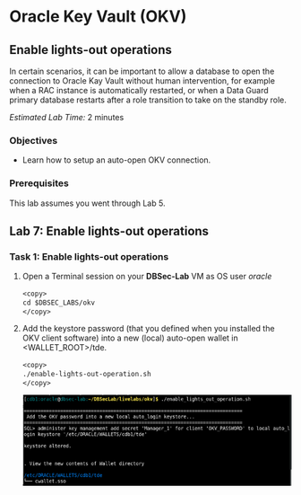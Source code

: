 # Oracle Key Vault (OKV)

## Enable lights-out operations
In certain scenarios, it can be important to allow a database to open the connection to Oracle Kay Vault without human intervention, for example when a RAC instance is automatically restarted, or when a Data Guard primary database restarts after a role transition to take on the standby role.

*Estimated Lab Time:* 2 minutes

### Objectives
- Learn how to setup an auto-open OKV connection.

### Prerequisites
This lab assumes you went through Lab 5. 

## Lab 7: Enable lights-out operations
### Task 1: Enable lights-out operations

1. Open a Terminal session on your **DBSec-Lab** VM as OS user *oracle*

    ````
    <copy>
    cd $DBSEC_LABS/okv
    </copy>
    ````

2. Add the keystore password (that you defined when you installed the OKV client software) into a new (local) auto-open wallet in <WALLET_ROOT>/tde.

    ````
    <copy>
    ./enable-lights-out-operation.sh
    </copy>
    ````

   ![Key Vault](./images/image-2025-09-05-enable-light-out-operation.png "Upload the pre-migration key from the old TDE wallet into the OKV wallet that you created in Lab 5:")